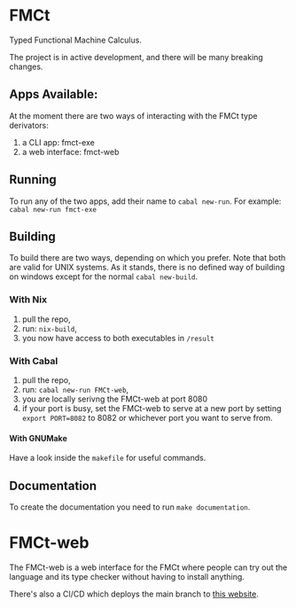 # FMCt

Typed Functional Machine Calculus.

The project is in active development, and there will be many breaking changes.


## Apps Available:

At the moment there are two ways of interacting with the FMCt type derivators:
1. a CLI app: fmct-exe
2. a web interface: fmct-web


## Running

To run any of the two apps, add their name to `cabal new-run`. For example:
`cabal new-run fmct-exe`


## Building

To build there are two ways, depending on which you prefer. Note that both are
valid for UNIX systems. As it stands, there is no defined way of building on
windows except for the normal `cabal new-build`.


### With Nix

1. pull the repo,
2. run: `nix-build`,
3. you now have access to both executables in `/result`


### With Cabal

1. pull the repo,
2. run: `cabal new-run FMCt-web`,
3. you are locally serivng the FMCt-web at port 8080 
4. if your port is busy, set the FMCt-web to serve at a new port by setting
`export PORT=8082` to 8082 or whichever port you want to serve from.


#### With GNUMake

Have a look inside the `makefile` for useful commands. 


## Documentation

To create the documentation you need to run `make documentation`.


# FMCt-web

The FMCt-web is a web interface for the FMCt where people can try out the
language and its type checker without having to install anything.

There's also a CI/CD which deploys the main branch to [this website](https://fmct-web.herokuapp.com/).
